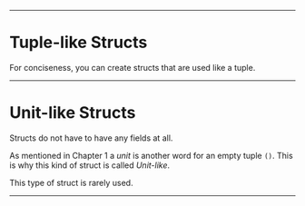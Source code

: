 

-----------------------------------------------

Tuple-like Structs
==================

For conciseness, you can create structs that are used like a tuple.

--------------------------------

Unit-like Structs
=================

Structs do not have to have any fields at all.

As mentioned in Chapter 1 a *unit* is another word for an empty tuple `()`. This is why this kind of struct is called *Unit-like*.

This type of struct is rarely used.

--------------------------------------




